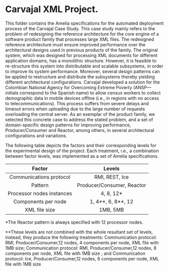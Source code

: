 # Carvajal XML Project.

This folder contains the Amelia specifications for the automated deployment process of the Carvajal Case Study. This case study mainly refers to the problem of redesigning the reference architecture for the core engine of a software product family that processes large XML files. The redesigned reference architecture must ensure improved performance over the architectural designs used in previous products of the family.
The original system, which was designed for processing XML documents for different application domains, has a monolithic structure. However, it is feasible to re-structure this system into distributable and scalable subsystems, in order to improve its system performance. Moreover, several design patterns can be applied to restructure and distribute the subsystems thereby yielding different architectural configurations. Carvajal developed a solution for the Colombian National Agency for Overcoming Extreme Poverty (ANSP—initials correspond to the Spanish name) to allow census workers to collect demographic data in mobile devices offline (i.e.,
in regions with no access to telecommunications).  This process suffers from severe delays and timeout errors when uploading due to the large number of requests overloading the central server. As an exemplar of the product family, we selected this concrete case to address the stated problem, and a set of domain-specific design patterns for improving performance, Producer/Consumer and Reactor, among others, in several architectural configurations and variations. 

The following table depicts the factors and their corresponding levels for the experimental design of the project. Each treatment, i.e., a combination between factor levels, was implemented as a set of Amelia specifications.

|           Factor          |           Levels           |
|:-------------------------:|:--------------------------:|
| Communications protocol   |       RMI, REST, Ice       |
| Pattern                   | Producer/Consumer, Reactor |
| Processor nodes instances |          4, 8, 12*         |
| Components per node       |          1, 4**, 6, 8**, 12|
| XML file size             |          1MB, 5MB          |

*The Reactor pattern is always specified with 12 processor nodes.

**These levels are not combined with the whole resultant set of levels, instead, they produce the following treatments: Communication protocol: RMI, Producer/Consumer,12 nodes, 4 components per node, XML file with 1MB size; Communication protocol: RMI, Producer/Consumer,12 nodes, 8 components per node, XML file with 1MB size ; and Communication protocol: Ice, Producer/Consumer,12 nodes, 8 components per node, XML file with 1MB size